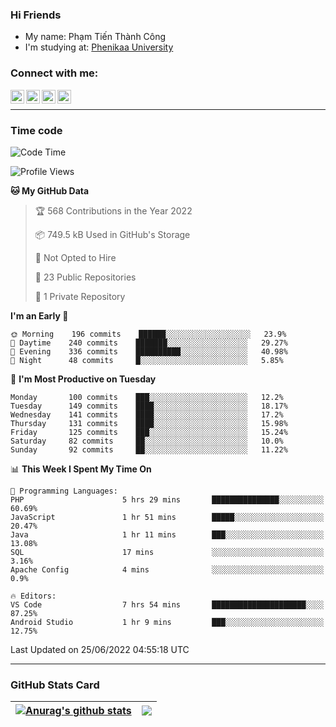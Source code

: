 ### Hi Friends

- My name: Phạm Tiến Thành Công
- I'm studying at: [Phenikaa University]


### Connect with me:
[<img align="left" alt="PhamTienThanhCong | Facebook" width="22px" src="https://upload.wikimedia.org/wikipedia/commons/thumb/1/16/Facebook-icon-1.png/640px-Facebook-icon-1.png" />][facebook]
[<img align="left" alt="PhamTienThanhCong | Zalo" width="22px" src="https://www.anphatpc.com.vn/template/anphat_2020v2/images/icon-zalo.jpg" />][zalo]
[<img align="left" alt="PhamTienThanhCong | LinkedIn" width="22px" src="https://cdn3.iconfinder.com/data/icons/inficons/512/linkedin.png" />][linkedin]
[<img align="left" alt="PhamTienThanhCong | tiktok" width="22px" src="https://cdn.worldvectorlogo.com/logos/tiktok-logo.svg" />][tiktok]

<br />

---

### Time code

<!--START_SECTION:waka-->
![Code Time](http://img.shields.io/badge/Code%20Time-450%20hrs%2041%20mins-blue)

![Profile Views](http://img.shields.io/badge/Profile%20Views-4-blue)

**🐱 My GitHub Data** 

> 🏆 568 Contributions in the Year 2022
 > 
> 📦 749.5 kB Used in GitHub's Storage 
 > 
> 🚫 Not Opted to Hire
 > 
> 📜 23 Public Repositories 
 > 
> 🔑 1 Private Repository 
 > 
**I'm an Early 🐤** 

```text
🌞 Morning    196 commits    ██████░░░░░░░░░░░░░░░░░░░   23.9% 
🌆 Daytime    240 commits    ███████░░░░░░░░░░░░░░░░░░   29.27% 
🌃 Evening    336 commits    ██████████░░░░░░░░░░░░░░░   40.98% 
🌙 Night      48 commits     █░░░░░░░░░░░░░░░░░░░░░░░░   5.85%

```
📅 **I'm Most Productive on Tuesday** 

```text
Monday       100 commits    ███░░░░░░░░░░░░░░░░░░░░░░   12.2% 
Tuesday      149 commits    ████░░░░░░░░░░░░░░░░░░░░░   18.17% 
Wednesday    141 commits    ████░░░░░░░░░░░░░░░░░░░░░   17.2% 
Thursday     131 commits    ████░░░░░░░░░░░░░░░░░░░░░   15.98% 
Friday       125 commits    ███░░░░░░░░░░░░░░░░░░░░░░   15.24% 
Saturday     82 commits     ██░░░░░░░░░░░░░░░░░░░░░░░   10.0% 
Sunday       92 commits     ██░░░░░░░░░░░░░░░░░░░░░░░   11.22%

```


📊 **This Week I Spent My Time On** 

```text
💬 Programming Languages: 
PHP                      5 hrs 29 mins       ███████████████░░░░░░░░░░   60.69% 
JavaScript               1 hr 51 mins        █████░░░░░░░░░░░░░░░░░░░░   20.47% 
Java                     1 hr 11 mins        ███░░░░░░░░░░░░░░░░░░░░░░   13.08% 
SQL                      17 mins             ░░░░░░░░░░░░░░░░░░░░░░░░░   3.16% 
Apache Config            4 mins              ░░░░░░░░░░░░░░░░░░░░░░░░░   0.9%

🔥 Editors: 
VS Code                  7 hrs 54 mins       █████████████████████░░░░   87.25% 
Android Studio           1 hr 9 mins         ███░░░░░░░░░░░░░░░░░░░░░░   12.75%

```


 Last Updated on 25/06/2022 04:55:18 UTC
<!--END_SECTION:waka-->

---

### GitHub Stats Card

| <a href="https://github.com/phamtienthanhcong"><img align="center" src="https://github-readme-stats.vercel.app/api?username=PhamTienThanhCong&show_icons=true&include_all_commits=true&theme=buefy&hide_border=true&theme=ocean_dark" alt="Anurag's github stats" /></a> | <a href="https://github.com/phamtienthanhcong"><img align="center" src="https://github-readme-stats.vercel.app/api/top-langs/?username=PhamTienThanhCong&layout=compact&theme=buefy&hide_border=true&theme=ocean_dark" /></a> |
| ------------- | ------------- |

[Phenikaa University]: https://phenikaa-uni.edu.vn/vi
[facebook]: https://www.facebook.com/phamtienthanhcong
[linkedin]: https://linkedin.com/in/phamtienthanhcong
[zalo]: https://zalo.me/0396396332
[tiktok]: https://www.tiktok.com/@phamtienthanhcong
[web]: https://github.com/PhamTienThanhCong/web_dev
[min project]: https://github.com/PhamTienThanhCong/Project-Of-Web
[c and cpp]: https://github.com/PhamTienThanhCong/Code_C_and_Cpro
[python]: https://github.com/PhamTienThanhCong/Python_beginer
